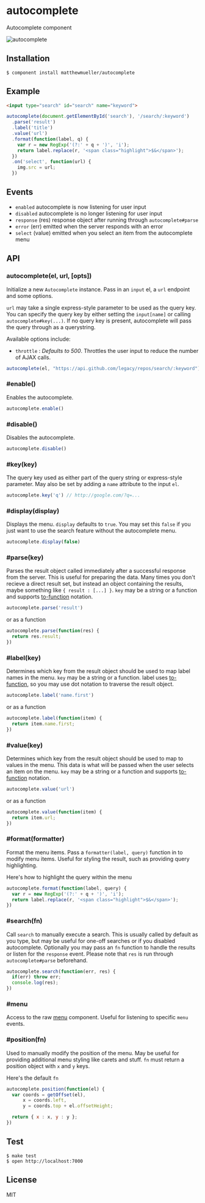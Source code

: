 
# autocomplete

  Autocomplete component

![autocomplete](http://f.cl.ly/items/1X2L2Y3P3t2d1p411W3Y/autocomplete.png)

## Installation

    $ component install matthewmueller/autocomplete

## Example

```html
<input type="search" id="search" name="keyword">
```

```js
autocomplete(document.getElementById('search'), '/search/:keyword')
  .parse('result')
  .label('title')
  .value('url')
  .format(function(label, q) {
    var r = new RegExp('(?:' + q + ')', 'i');
    return label.replace(r, '<span class="highlight">$&</span>');
  })
  .on('select', function(url) {
    img.src = url;
  })
```

## Events

* `enabled` autocomplete is now listening for user input
* `disabled` autocomplete is no longer listening for user input
* `response` (res) response object after running through `autocomplete#parse`
* `error` (err) emitted when the server responds with an error
* `select` (value) emitted when you select an item from the autocomplete menu

## API

### autocomplete(el, url, [opts])

Initialize a new `Autocomplete` instance. Pass in an `input` el, a `url` endpoint and some options.

`url` may take a single express-style parameter to be used as the query key. You can specify the query key by either setting the `input[name]` or calling `autocomplete#key(...)`. If no query key is present, autocomplete will pass the query through as a querystring.

Available options include:

* `throttle` : *Defaults to 500*. Throttles the user input to reduce the number of AJAX calls.

```js
autocomplete(el, "https://api.github.com/legacy/repos/search/:keyword")
```

### #enable()

Enables the autocomplete.

```js
autocomplete.enable()
```

### #disable()

Disables the autocomplete.

```js
autocomplete.disable()
```

### #key(key)

The query key used as either part of the query string or express-style parameter. May also be set by adding a `name` attribute to the input `el`.

```js
autocomplete.key('q') // http://google.com/?q=...
```

### #display(display)

Displays the menu. `display` defaults to `true`. You may set this `false` if you just want to use the search feature without the autocomplete menu.

```js
autocomplete.display(false)
```

### #parse(key)

Parses the result object called immediately after a successful response from the server. This is useful for preparing the data. Many times you don't recieve a direct result set, but instead an object containing the results, maybe something like `{ result : [...] }`. `key` may be a string or a function and supports [to-function](https://github.com/component/to-function) notation.

```js
autocomplete.parse('result')
```

or as a function

```js
autocomplete.parse(function(res) {
  return res.result;
})
```

### #label(key)

Determines which key from the result object should be used to map label names in the menu. `key` may be a string or a function. label uses [to-function](https://github.com/component/to-function), so you may use dot notation to traverse the result object.

```js
autocomplete.label('name.first')
```

or as a function

```js
autocomplete.label(function(item) {
  return item.name.first;
})
```

### #value(key)

Determines which key from the result object should be used to map to values in the menu. This data is what will be passed when the user selects an item on the menu. `key` may be a string or a function and supports [to-function](https://github.com/component/to-function) notation.

```js
autocomplete.value('url')
```

or as a function

```js
autocomplete.value(function(item) {
  return item.url;
})
```

### #format(formatter)

Format the menu items. Pass a `formatter(label, query)` function in to modify menu items. Useful for styling the result, such as providing query highlighting.

Here's how to highlight the query within the menu

```js
autocomplete.format(function(label, query) {
  var r = new RegExp('(?:' + q + ')', 'i');
  return label.replace(r, '<span class="highlight">$&</span>');
})
```

### #search(fn)

Call `search` to manually execute a search. This is usually called by default as you type, but may be useful for one-off searches or if you disabled autocomplete. Optionally you may pass an `fn` function to handle the results or listen for the `response` event. Please note that `res` is run through `autocomplete#parse` beforehand.

```js
autocomplete.search(function(err, res) {
  if(err) throw err;
  console.log(res);
})
```

### #menu

Access to the raw [menu](https://github.com/component/menu) component. Useful for listening to specific `menu` events.

### #position(fn)

Used to manually modify the position of the menu. May be useful for providing additional menu styling like carets and stuff. `fn` must return a position object with `x` and `y` keys.

Here's the default `fn`

```js
autocomplete.position(function(el) {
  var coords = getOffset(el),
      x = coords.left,
      y = coords.top + el.offsetHeight;

  return { x : x, y : y };
})
```

## Test

    $ make test
    $ open http://localhost:7000

## License

  MIT

